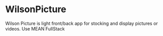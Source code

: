 # WilsonPicture
Wilson Picture is light front/back app for stocking and display pictures or videos. Use MEAN FullStack

